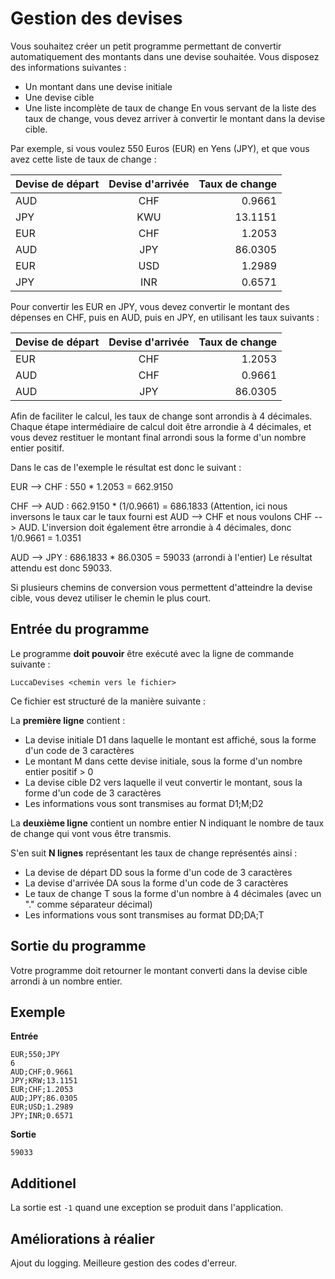 # Gestion des devises

Vous souhaitez créer un petit programme permettant de convertir automatiquement des montants dans une devise souhaitée.
Vous disposez des informations suivantes :
- Un montant dans une devise initiale
- Une devise cible
- Une liste incomplète de taux de change
En vous servant de la liste des taux de change, vous devez arriver à convertir le montant dans la devise cible.

Par exemple, si vous voulez 550 Euros (EUR) en Yens (JPY), et que vous avez cette liste de taux de change :

| Devise de départ        | Devise d'arrivée           | Taux de change  |
| ------------- |:-------------:| -----:|
| AUD      | CHF | 0.9661 |
| JPY      | KWU | 13.1151 |
| EUR      | CHF | 1.2053 |
| AUD      | JPY | 86.0305 |
| EUR      | USD | 1.2989 |
| JPY      | INR | 0.6571 |


Pour convertir les EUR en JPY, vous devez convertir le montant des dépenses en CHF, puis en AUD, puis en JPY, en utilisant les taux suivants :

| Devise de départ        | Devise d'arrivée           | Taux de change  |
| ------------- |:-------------:| -----:|
| EUR      | CHF | 1.2053 |
| AUD      | CHF | 0.9661 |
| AUD      | JPY | 86.0305|

Afin de faciliter le calcul, les taux de change sont arrondis à 4 décimales. Chaque étape intermédiaire de calcul doit être arrondie à 4 décimales, et vous devez restituer le montant final arrondi sous la forme d'un nombre entier positif.

Dans le cas de l'exemple le résultat est donc le suivant :

EUR --> CHF : 550 * 1.2053 = 662.9150 

CHF --> AUD : 662.9150 * (1/0.9661) = 686.1833 (Attention, ici nous inversons le taux car le taux fourni est AUD --> CHF et nous voulons CHF --> AUD. L'inversion doit également être arrondie à 4 décimales, donc 1/0.9661 = 1.0351 

AUD --> JPY : 686.1833 * 86.0305 = 59033 (arrondi à l'entier) Le résultat attendu est donc 59033.

Si plusieurs chemins de conversion vous permettent d'atteindre la devise cible, vous devez utiliser le chemin le plus court.

## Entrée du programme

Le programme **doit pouvoir** être exécuté avec la ligne de commande suivante :

 `LuccaDevises <chemin vers le fichier>`
 
 Ce fichier est structuré de la manière suivante :
 
 La **première ligne** contient :
- La devise initiale D1 dans laquelle le montant est affiché, sous la forme d'un code de 3 caractères
- Le montant M dans cette devise initiale, sous la forme d'un nombre entier positif > 0
- La devise cible D2 vers laquelle il veut convertir le montant, sous la forme d'un code de 3 caractères
- Les informations vous sont transmises au format D1;M;D2

La **deuxième ligne** contient un nombre entier N indiquant le nombre de taux de change qui vont vous être transmis.

S'en suit **N lignes** représentant les taux de change représentés ainsi :
- La devise de départ DD sous la forme d'un code de 3 caractères
- La devise d'arrivée DA sous la forme d'un code de 3 caractères
- Le taux de change T sous la forme d'un nombre à 4 décimales (avec un "." comme séparateur décimal)
- Les informations vous sont transmises au format DD;DA;T

## Sortie du programme

Votre programme doit retourner le montant converti dans la devise cible arrondi à un nombre entier.

## Exemple

**Entrée**

 ```
 EUR;550;JPY
 6
 AUD;CHF;0.9661
 JPY;KRW;13.1151
 EUR;CHF;1.2053
 AUD;JPY;86.0305
 EUR;USD;1.2989
 JPY;INR;0.6571
 ```
 
**Sortie**

 `59033`

## Additionel 

La sortie est  `-1` quand une exception se produit dans l'application.

## Améliorations à réalier

Ajout du logging.
Meilleure gestion des codes d'erreur.
